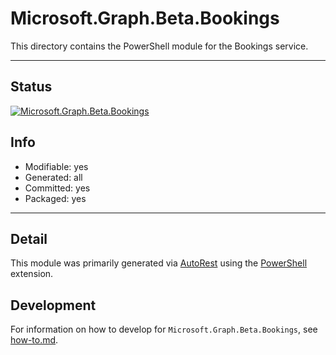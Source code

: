 <!-- region Generated -->
# Microsoft.Graph.Beta.Bookings
This directory contains the PowerShell module for the Bookings service.

---
## Status
[![Microsoft.Graph.Beta.Bookings](https://img.shields.io/powershellgallery/v/Microsoft.Graph.Beta.Bookings.svg?style=flat-square&label=Microsoft.Graph.Beta.Bookings "Microsoft.Graph.Beta.Bookings")](https://www.powershellgallery.com/packages/Microsoft.Graph.Beta.Bookings/)

## Info
- Modifiable: yes
- Generated: all
- Committed: yes
- Packaged: yes

---
## Detail
This module was primarily generated via [AutoRest](https://github.com/Azure/autorest) using the [PowerShell](https://github.com/Azure/autorest.powershell) extension.

## Development
For information on how to develop for `Microsoft.Graph.Beta.Bookings`, see [how-to.md](how-to.md).
<!-- endregion -->
